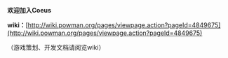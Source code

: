 **欢迎加入Coeus**

**wiki：**[http://wiki.powman.org/pages/viewpage.action?pageId=4849675](http://wiki.powman.org/pages/viewpage.action?pageId=4849675)

（游戏策划、开发文档请阅览wiki）